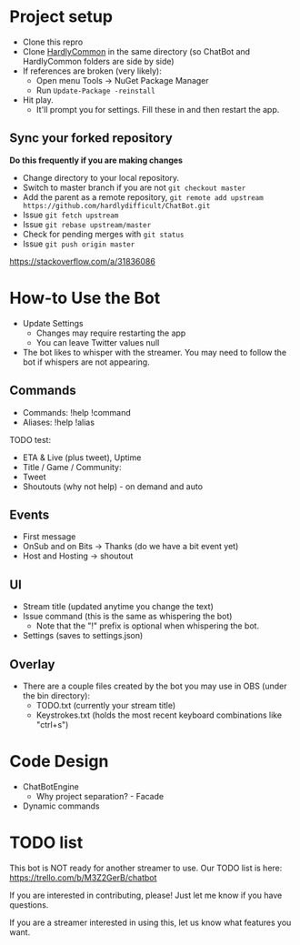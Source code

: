 # Project setup

 - Clone this repro
 - Clone [HardlyCommon](https://github.com/hardlydifficult/HardlyCommon) in the same directory (so ChatBot and HardlyCommon folders are side by side)
 - If references are broken (very likely):
    - Open menu Tools -> NuGet Package Manager
    - Run ```Update-Package -reinstall```
 - Hit play.
   - It'll prompt you for settings.  Fill these in and then restart the app.

## Sync your forked repository

**Do this frequently if you are making changes**

 - Change directory to your local repository.
 - Switch to master branch if you are not ```git checkout master```
 - Add the parent as a remote repository, ```git remote add upstream https://github.com/hardlydifficult/ChatBot.git```
 - Issue ```git fetch upstream```
 - Issue ```git rebase upstream/master```
 - Check for pending merges with ```git status```
 - Issue ```git push origin master```
 
https://stackoverflow.com/a/31836086

# How-to Use the Bot

 - Update Settings
    - Changes may require restarting the app
    - You can leave Twitter values null
 - The bot likes to whisper with the streamer.  You may need to follow the bot if whispers are not appearing.

## Commands

 - Commands: !help !command 
 - Aliases: !help !alias

TODO test:

 - ETA & Live (plus tweet), Uptime
 - Title / Game / Community:
 - Tweet
 - Shoutouts (why not help) - on demand and auto

## Events

 - First message
 - OnSub and on Bits -> Thanks (do we have a bit event yet)
 - Host and Hosting -> shoutout 

## UI

 - Stream title (updated anytime you change the text)
 - Issue command (this is the same as whispering the bot)
   - Note that the "!" prefix is optional when whispering the bot.
 - Settings (saves to settings.json)

## Overlay

 - There are a couple files created by the bot you may use in OBS (under the bin directory):
   - TODO.txt (currently your stream title)
   - Keystrokes.txt (holds the most recent keyboard combinations like "ctrl+s")

# Code Design

 - ChatBotEngine 
   - Why project separation? - Facade
 - Dynamic commands



# TODO list

This bot is NOT ready for another streamer to use.  Our TODO list is here: https://trello.com/b/M3Z2GerB/chatbot

If you are interested in contributing, please!  Just let me know if you have questions.

If you are a streamer interested in using this, let us know what features you want.